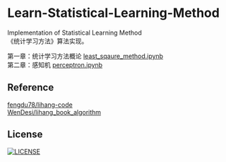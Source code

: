 # Learn-Statistical-Learning-Method
Implementation of Statistical Learning Method  
《统计学习方法》算法实现。 


第一章：统计学习方法概论 [least_sqaure_method.ipynb](https://nbviewer.jupyter.org/github/hktxt/Learn-Statistical-Learning-Method/blob/master/%E7%AC%AC%E4%B8%80%E7%AB%A0%20%E7%BB%9F%E8%AE%A1%E5%AD%A6%E4%B9%A0%E6%96%B9%E6%B3%95%E6%A6%82%E8%AE%BA/least_sqaure_method.ipynb)  
第二章：感知机 [perceptron.ipynb](https://nbviewer.jupyter.org/github/hktxt/Learn-Statistical-Learning-Method/blob/master/%E7%AC%AC%E4%BA%8C%E7%AB%A0%20%E6%84%9F%E7%9F%A5%E6%9C%BA/perceptron.ipynb)


## Reference  

[fengdu78/lihang-code](https://github.com/fengdu78/lihang-code)  
[WenDesi/lihang_book_algorithm](https://github.com/WenDesi/lihang_book_algorithm)

License
----
[![LICENSE](https://img.shields.io/badge/license-Anti%20996-blue.svg)](https://github.com/996icu/996.ICU/blob/master/LICENSE)
